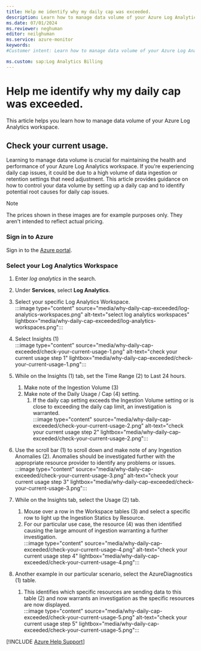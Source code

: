 ```yaml
---
title: Help me identify why my daily cap was exceeded.
description: Learn how to manage data volume of your Azure Log Analytics workspace.
ms.date: 07/01/2024
ms.reviewer: neghuman
editor: neilghuman
ms.service: azure-monitor
keywords:
#Customer intent: Learn how to manage data volume of your Azure Log Analytics workspace.

ms.custom: sap:Log Analytics Billing
---
```

# Help me identify why my daily cap was exceeded.

This article helps you learn how to manage data volume of your Azure Log Analytics workspace.

## Check your current usage.

Learning to manage data volume is crucial for maintaining the health and performance of your Azure Log Analytics workspace. If you're experiencing daily cap issues, it could be due to a high volume of data ingestion or retention settings that need adjustment. This article provides guidance on how to control your data volume by setting up a daily cap and to identify potential root causes for daily cap issues.

> [!NOTE]
> The prices shown in these images are for example purposes only. They aren't intended to reflect actual pricing.

<!-- Sign into the Azure portal to get started.

1. In the Azure portal, navigate to your Log Analytics resource. -->
### Sign in to Azure

Sign in to the [Azure portal](https://portal.azure.com).

### Select your Log Analytics Workspace

1. Enter *log analytics* in the search.
1. Under **Services**, select **Log Analytics**.

1. Select your specific Log Analytics Workspace.  
:::image type="content" source="media/why-daily-cap-exceeded/log-analytics-workspaces.png" alt-text="select log analytics workspaces" lightbox="media/why-daily-cap-exceeded/log-analytics-workspaces.png":::

1. Select Insights (1)  
:::image type="content" source="media/why-daily-cap-exceeded/check-your-current-usage-1.png" alt-text="check your current usage step 1" lightbox="media/why-daily-cap-exceeded/check-your-current-usage-1.png":::

1. While on the Insights (1) tab, set the Time Range (2) to Last 24 hours.
    1. Make note of the Ingestion Volume (3)
    1. Make note of the Daily Usage / Cap (4) setting.
        1. If the daily cap setting exceeds the Ingestion Volume setting or is close to exceeding the daily cap limit, an investigation is warranted.  
        :::image type="content" source="media/why-daily-cap-exceeded/check-your-current-usage-2.png" alt-text="check your current usage step 2" lightbox="media/why-daily-cap-exceeded/check-your-current-usage-2.png":::

1. Use the scroll bar (1) to scroll down and make note of any Ingestion Anomalies (2). Anomalies should be investigated further with the appropriate resource provider to identify any problems or issues.  
:::image type="content" source="media/why-daily-cap-exceeded/check-your-current-usage-3.png" alt-text="check your current usage step 3" lightbox="media/why-daily-cap-exceeded/check-your-current-usage-3.png":::

1. While on the Insights tab, select the Usage (2) tab.
    1. Mouse over a row in the Workspace tables (3) and select a specific row to light up the Ingestion Statics by Resource.
    1. For our particular use case, the resource (4) was then identified causing the large amount of ingestion warranting a further investigation.  
    :::image type="content" source="media/why-daily-cap-exceeded/check-your-current-usage-4.png" alt-text="check your current usage step 4" lightbox="media/why-daily-cap-exceeded/check-your-current-usage-4.png":::
 
1. Another example in our particular scenario, select the AzureDiagnostics (1) table.
    1. This identifies which specific resources are sending data to this table (2) and now warrants an investigation as the specific resources are now displayed.  
    :::image type="content" source="media/why-daily-cap-exceeded/check-your-current-usage-5.png" alt-text="check your current usage step 5" lightbox="media/why-daily-cap-exceeded/check-your-current-usage-5.png":::

[!INCLUDE [Azure Help Support](../../../../includes/azure-help-support.md)]
